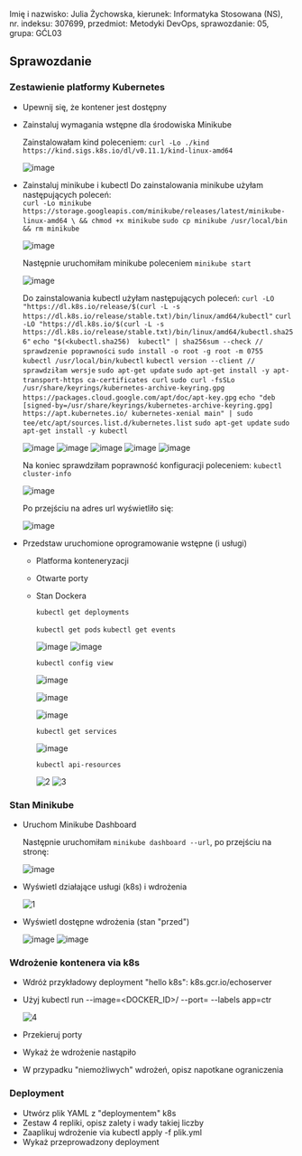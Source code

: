 Imię i nazwisko: Julia Żychowska, kierunek: Informatyka Stosowana (NS), nr. indeksu: 307699, przedmiot: Metodyki DevOps, sprawozdanie: 05, grupa: GĆL03


## Sprawozdanie


### Zestawienie platformy Kubernetes
  - Upewnij się, że kontener jest dostępny
  - Zainstaluj wymagania wstępne dla środowiska Minikube
  
      Zainstalowałam kind poleceniem:
      ```curl -Lo ./kind https://kind.sigs.k8s.io/dl/v0.11.1/kind-linux-amd64```
      
      ![image](https://user-images.githubusercontent.com/28841971/149644855-984d41b4-b12e-40ed-a28c-2ecf25a263f3.png)
      
  - Zainstaluj minikube i kubectl
      Do zainstalowania minikube użyłam następujących poleceń:    
      ```curl -Lo minikube https://storage.googleapis.com/minikube/releases/latest/minikube-linux-amd64 \ && chmod +x minikube```
      ```sudo cp minikube /usr/local/bin && rm minikube```
    
      ![image](https://user-images.githubusercontent.com/28841971/149644035-464e23ca-c7b2-45c6-a277-a336bf73eb31.png)
    
      Następnie uruchomiłam minikube poleceniem ```minikube start```
    
      ![image](https://user-images.githubusercontent.com/28841971/149644709-e1b55af8-e1ea-4ffa-a1be-f32cac5dccff.png)
    
      Do zainstalowania kubectl użyłam następujących poleceń:
      ```curl -LO "https://dl.k8s.io/release/$(curl -L -s https://dl.k8s.io/release/stable.txt)/bin/linux/amd64/kubectl"```
      ```curl -LO "https://dl.k8s.io/$(curl -L -s https://dl.k8s.io/release/stable.txt)/bin/linux/amd64/kubectl.sha256"```
      ```echo "$(<kubectl.sha256)  kubectl" | sha256sum --check // sprawdzenie poprawności```
      ```sudo install -o root -g root -m 0755 kubectl /usr/local/bin/kubectl```
      ```kubectl version --client // sprawdziłam wersje```
      ```sudo apt-get update```
      ```sudo apt-get install -y apt-transport-https ca-certificates curl```
      ```sudo curl -fsSLo /usr/share/keyrings/kubernetes-archive-keyring.gpg https://packages.cloud.google.com/apt/doc/apt-key.gpg```
      ```echo "deb [signed-by=/usr/share/keyrings/kubernetes-archive-keyring.gpg] https://apt.kubernetes.io/ kubernetes-xenial main" | sudo tee/etc/apt/sources.list.d/kubernetes.list```
      ```sudo apt-get update```
      ```sudo apt-get install -y kubectl```
      
      ![image](https://user-images.githubusercontent.com/28841971/149643799-cca721fe-6b74-413f-baba-1734b2f9f1b4.png)
      ![image](https://user-images.githubusercontent.com/28841971/149643805-89f3f114-2c57-46c4-a169-d6e9d2ecb9b7.png)
      ![image](https://user-images.githubusercontent.com/28841971/149643807-24010553-1973-4008-b539-5e3d96569e58.png)
      ![image](https://user-images.githubusercontent.com/28841971/149643812-78688ed5-bdc0-485b-b8f4-1df43c619fa4.png)
      ![image](https://user-images.githubusercontent.com/28841971/149643828-672abeb3-5a4d-49b4-8950-e55723427c39.png)
      
      Na koniec sprawdziłam poprawność konfiguracji poleceniem: ```kubectl cluster-info```
      
      ![image](https://user-images.githubusercontent.com/28841971/149644765-28260580-be39-4910-a57f-03de1f236ece.png)
      
      Po przejściu na adres url wyświetliło się:
      
      ![image](https://user-images.githubusercontent.com/28841971/149644869-c3029fd6-bf2a-406d-99b2-d45da2ab2e2e.png)
    
  - Przedstaw uruchomione oprogramowanie wstępne (i usługi)
      - Platforma konteneryzacji
      - Otwarte porty
      - Stan Dockera

        ```kubectl get deployments```
        
        
        ```kubectl get pods```
        ```kubectl get events```
      
        ![image](https://user-images.githubusercontent.com/28841971/149645240-ec30c979-712e-4c95-91bb-6f0c742d1090.png)
        ![image](https://user-images.githubusercontent.com/28841971/149645248-d28c9849-4611-4a5d-8784-b908457eb8a1.png)
        
        ```kubectl config view```
        
        ![image](https://user-images.githubusercontent.com/28841971/149645264-2780267e-f0dc-46b5-8a64-3f6c212c4c3e.png)

        ![image](https://user-images.githubusercontent.com/28841971/149645304-16505764-b9a0-44c8-87b0-eaf1e72a7cc6.png)

        ![image](https://user-images.githubusercontent.com/28841971/149645306-e2ad94c2-1f51-45a4-84ad-304a32fe0715.png)
      
        ```kubectl get services```
      
        ![image](https://user-images.githubusercontent.com/28841971/149645350-c42b9d19-8923-4929-898b-5be8d126ff83.png)
      
        ```kubectl api-resources```
        
        ![2](https://user-images.githubusercontent.com/28841971/150245431-8d7ac2e4-6e8d-41db-81c0-08f3a7f63a42.png)
        ![3](https://user-images.githubusercontent.com/28841971/150245442-cd7feb2d-4996-4fd5-aac3-8acf4c8453d4.png)


### Stan Minikube
  - Uruchom Minikube Dashboard
    
      Następnie uruchomiłam ```minikube dashboard --url```, po przejściu na stronę:
      
      ![image](https://user-images.githubusercontent.com/28841971/149644992-188e5cb2-7f81-489e-970c-364d7178042f.png)
    
  - Wyświetl działające usługi (k8s) i wdrożenia
  
    ![1](https://user-images.githubusercontent.com/28841971/150243842-bcbbb1ec-f929-41e0-a7b6-96d58063f802.png)
    
  
  - Wyświetl dostępne wdrożenia (stan "przed")
  
    ![image](https://user-images.githubusercontent.com/28841971/149645383-ebdccbf0-804c-4059-89c0-316071e2e82c.png)
    ![image](https://user-images.githubusercontent.com/28841971/149645388-7a66f10c-f903-4653-b3bc-9fefbb07934b.png)


### Wdrożenie kontenera via k8s
  - Wdróż przykładowy deployment "hello k8s": k8s.gcr.io/echoserver
  - Użyj kubectl run <ctr> --image=<DOCKER_ID>/<IMG> --port=<port> --labels app=ctr
  
    ![4](https://user-images.githubusercontent.com/28841971/150245603-245d78d3-bf81-4b15-8239-0f85bf118b6b.png)
  
  - Przekieruj porty
  - Wykaż że wdrożenie nastąpiło
  - W przypadku "niemożliwych" wdrożeń, opisz napotkane ograniczenia

### Deployment
  - Utwórz plik YAML z "deploymentem" k8s
  - Zestaw 4 repliki, opisz zalety i wady takiej liczby
  - Zaaplikuj wdrożenie via kubectl apply -f plik.yml
  - Wykaż przeprowadzony deployment
